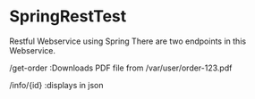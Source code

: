 # SpringRestTest
Restful Webservice using Spring
There are two endpoints in this Webservice.

/get-order
:Downloads PDF file from /var/user/order-123.pdf

/info/{id}
:displays in json
